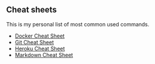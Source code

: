 ## Cheat sheets

This is my personal list of most common used commands. 

* [Docker Cheat Sheet](docker/docker.md)
* [Git Cheat Sheet](git/git.md)
* [Heroku Cheat Sheet](heroku/heroku.md)
* [Markdown Cheat Sheet](markdown/markdown.md)
